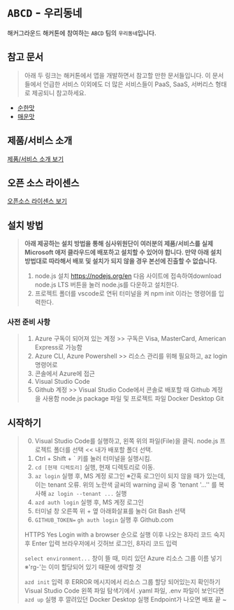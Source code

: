 # `ABCD` - `우리동네`

해커그라운드 해커톤에 참여하는 `ABCD` 팀의 `우리동네`입니다.

## 참고 문서

> 아래 두 링크는 해커톤에서 앱을 개발하면서 참고할 만한 문서들입니다. 이 문서들에서 언급한 서비스 이외에도 더 많은 서비스들이 PaaS, SaaS, 서버리스 형태로 제공되니 참고하세요.

- [순한맛](./REFERENCES_BASIC.md)
- [매운맛](./REFERENCES_ADVANCED.md)

## 제품/서비스 소개

<!-- 아래 링크는 지우지 마세요 -->
[제품/서비스 소개 보기](TOPIC.md)
<!-- 위 링크는 지우지 마세요 -->

## 오픈 소스 라이센스

<!-- 아래 링크는 지우지 마세요 -->
[오픈소스 라이센스 보기](./LICENSE)
<!-- 위 링크는 지우지 마세요 -->

## 설치 방법

> **아래 제공하는 설치 방법을 통해 심사위원단이 여러분의 제품/서비스를 실제 Microsoft 애저 클라우드에 배포하고 설치할 수 있어야 합니다. 만약 아래 설치 방법대로 따라해서 배포 및 설치가 되지 않을 경우 본선에 진출할 수 없습니다.**
>
> 1. node.js 설치 https://nodejs.org/en 다음 사이트에 접속하여download node.js LTS 버튼을 눌러 node.js를 다운하고 설치한다.
> 2. 프로젝트 폴더를 vscode로 연뒤 터미널을 켜 npm init 이라는 명령어를 입력한다.


### 사전 준비 사항

> 1. Azure 구독이 되어져 있는 계정 >> 구독은 Visa, MasterCard, American Express로 가능함
> 2. Azure CLI, Azure Powershell >> 리소스 관리를 위해 필요하고, az login 명령어로
> 3. 콘솔에서 Azure에 접근
> 4. Visual Studio Code
> 5. Github 계정 >> Visual Studio Code에서 콘솔로 배포할 때 Github 계정을 사용함
> node.js package 파일 및 프로젝트 파일
> Docker Desktop
> Git


## 시작하기

> 0. Visual Studio Code를 실행하고, 왼쪽 위의 파일(File)을 클릭.
node.js 프로젝트 폴더를 선택 << 내가 배포할 폴더 선택.
> 1. Ctrl + Shift + ` 키를 눌러 터미널을 실행시킴.
> 2. ```cd [현재 디렉토리]``` 실행, 현재 디렉토리로 이동.
> 3. ```az login``` 실행 후, MS 계정 로그인
>    ※간혹 로그인이 되지 않을 때가 있는데, 이는 tenant 오류. 위의 노란색 글씨의 warning 글씨 중 'tenant '...'' 를 복사해 ```az login --tenant ...``` 실행
> 4. ```azd auth login``` 실행 후, MS 계정 로그인
> 5. 터미널 창 오른쪽 위 + 옆 아래화살표를 눌러 Git Bash 선택
> 6. ```GITHUB_TOKEN=```
     ```gh auth login``` 실행 후
Github.com
>
> HTTPS
> Yes
> Login with a browser
> 순으로 실행
> 이후 나오는 8자리 코드 숙지 후 Enter 입력
> 브라우저에서 깃허브 로그인, 8자리 코드 입력
> 
> ```select environment...``` 창이 뜰 때, 미리 있던 Azure 리소스 그룹 이름 넣기
> ※'rg-'는 이미 할당되어 있기 때문에 생략할 것
>
> ```azd init``` 입력 후 ERROR 메시지에서 리소스 그룹 할당 되어있는지 확인하기
> Visual Studio Code 왼쪽 파일 탐색기에서 .yaml 파일, .env 파일이 보인다면
> ```azd up``` 실행 후 깔려있던 Docker Desktop 실행
> Endpoint가 나오면 배포 끝 ~
